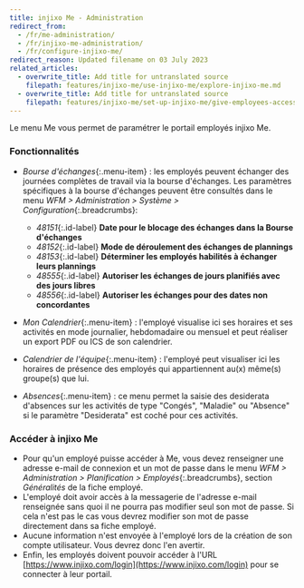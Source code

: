 ```yaml
---
title: injixo Me - Administration
redirect_from:
  - /fr/me-administration/
  - /fr/injixo-me-administration/
  - /fr/configure-injixo-me/
redirect_reason: Updated filename on 03 July 2023
related_articles:
  - overwrite_title: Add title for untranslated source
    filepath: features/injixo-me/use-injixo-me/explore-injixo-me.md
  - overwrite_title: Add title for untranslated source
    filepath: features/injixo-me/set-up-injixo-me/give-employees-access-to-injixo-me.md
---
```


Le menu Me vous permet de paramétrer le portail employés injixo Me.

### Fonctionnalités

- *Bourse d'échanges*{:.menu-item} : les employés peuvent échanger des journées complètes de travail via la bourse d'échanges. Les paramètres spécifiques à la bourse d'échanges peuvent être consultés dans le menu *WFM > Administration > Système > Configuration*{:.breadcrumbs}:
  - *48151*{:.id-label} **Date pour le blocage des échanges dans la Bourse d'échanges**
  - *48152*{:.id-label} **Mode de déroulement des échanges de plannings**
  - *48153*{:.id-label} **Déterminer les employés habilités à échanger leurs plannings**
  - *48555*{:.id-label} **Autoriser les échanges de jours planifiés avec des jours libres**
  - *48556*{:.id-label} **Autoriser les échanges pour des dates non concordantes**

- *Mon Calendrier*{:.menu-item} : l'employé visualise ici ses horaires et ses activités en mode journalier, hebdomadaire ou mensuel et peut réaliser un export PDF ou ICS de son calendrier.
- *Calendrier de l'équipe*{:.menu-item} : l'employé peut visualiser ici les horaires de présence des employés qui appartiennent au(x) même(s) groupe(s) que lui.
- *Absences*{:.menu-item} : ce menu permet la saisie des desiderata d'absences sur les activités de type "Congés", "Maladie" ou "Absence" si le paramètre "Desiderata" est coché pour ces activités.

### Accéder à injixo Me

- Pour qu'un employé puisse accéder à Me, vous devez renseigner une adresse e-mail de connexion et un mot de passe dans le menu *WFM > Administration > Planification > Employés*{:.breadcrumbs}, section *Généralités* de la fiche employé.
- L'employé doit avoir accès à la messagerie de l'adresse e-mail renseignée sans quoi il ne pourra pas modifier seul son mot de passe. Si cela n'est pas le cas vous devrez modifier son mot de passe directement dans sa fiche employé.
- Aucune information n'est envoyée à l'employé lors de la création de son compte utilisateur. Vous devrez donc l'en avertir.
- Enfin, les employés doivent pouvoir accéder à l'URL [https://www.injixo.com/login](https://www.injixo.com/login) pour se connecter à leur portail.
